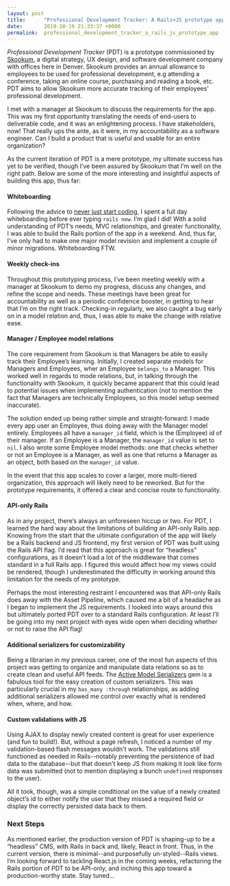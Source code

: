 ```yaml
---
layout: post
title:      "Professional Development Tracker: A Rails+JS prototype app"
date:       2019-10-19 21:33:37 +0000
permalink:  professional_development_tracker_a_rails_js_prototype_app
---
```



_Professional Development Tracker_ (PDT) is a prototype commissioned by [Skookum](https://skookum.com/), a digital strategy, UX design, and software development company with offices here in Denver. Skookum provides an annual allowance to employees to be used for professional development, e.g attending a conference, taking an online course, purchasing and reading a book, etc. PDT aims to allow Skookum more accurate tracking of their employees' professional development.  

I met with a manager at Skookum to discuss the requirements for the app. This was my first opportunity translating the needs of end-users to deliverable code, and it was an enlightening process. I have stakeholders, now! That really ups the ante, as it were, in my accountability as a software engineer. Can I build a product that is useful and usable for an entire organization?  

As the current iteration of PDT is a mere prototype, my ultimate success has yet to be verified, though I’ve been assured by Skookum that I’m well on the right path. Below are some of the more interesting and insightful aspects of building this app, thus far:  

#### Whiteboarding
Following the advice to [never just start coding](https://anyonecanlearntocode.com/think-like-a-software-engineer/videos/33), I spent a full day whiteboarding before ever typing `rails new`. I’m glad I did! With a solid understanding of PDT’s needs, MVC relationships, and greater functionality, I was able to build the Rails portion of the app in a weekend. And, thus far, I’ve only had to make one major model revision and implement a couple of minor migrations. Whiteboarding FTW.

#### Weekly check-ins
Throughout this prototyping process, I’ve been meeting weekly with a manager at Skookum to demo my progress, discuss any changes, and refine the scope and needs. These meetings have been great for accountability as well as a periodic confidence booster, in getting to hear that I’m on the right track. Checking-in regularly, we also caught a bug early on in a model relation and, thus, I was able to make the change with relative ease.

#### Manager / Employee model relations
The core requirement from Skookum is that Managers be able to easily track their Employee’s learning. Initially, I created separate models for Managers and Employees, wher an Employee `belongs_to` a Manager. This worked well in regards to mode relations, but, in talking through the functionality with Skookum, it quickly became apparent that this could lead to potential issues when implementing authentication (not to mention the fact that Managers are technically Employees, so this model setup seemed inaccurate).  

The solution ended up being rather simple and straight-forward: I made every app user an Employee, thus doing away with the Manager model entirely. Employees all have a `manager_id` field, which is the (Employee) id of their manager. If an Employee is a Manager, the `manager_id` value is set to `nil`. I also wrote some Employee model methods: one that checks whether or not an Employee is a Manager, as well as one that returns a Manager as an object, both based on the `manager_id` value.  

In the event that this app scales to cover a larger, more multi-tiered organization, this approach will likely need to be reworked. But for the prototype requirements, it offered a clear and concise route to functionality.

#### API-only Rails
As in any project, there’s always an unforeseen hiccup or two. For PDT, I learned the hard way about the limitations of building an API-only Rails app. Knowing from the start that the ultimate configuration of the app will likely be a Rails backend and JS frontend, my first version of PDT was built using the Rails API flag. I’d read that this approach is great for “headless” configurations, as it doesn’t load a lot of the middleware that comes standard in a full Rails app. I figured this would affect how my views could be rendered, though I underestimated the difficulty in working around this limitation for the needs of my prototype.  

Perhaps the most interesting restraint I encountered was that API-only Rails does away with the Asset Pipeline, which caused me a bit of a headache as I began to implement the JS requirements. I looked into ways around this but ultimately ported PDT over to a standard Rails configuration. At least I’ll be going into my next project with eyes wide open when deciding whether or not to raise the API flag!

#### Additional serializers for customizability
Being a librarian in my previous career, one of the most fun aspects of this project was getting to organize and manipulate data relations so as to create clean and useful API feeds. The [Active Model Serializers](https://rubygems.org/gems/active_model_serializers/versions/0.10.7) gem is a fabulous tool for the easy creation of custom serializers. This was particularly crucial in my `has_many :through` relationships, as adding additional serializers allowed me control over exactly what is rendered when, where, and how.

#### Custom validations with JS
Using AJAX to display newly created content is great for user experience (and fun to build!). But, without a page refresh, I noticed a number of my validation-based flash messages wouldn't work. The validations still functioned as needed in Rails--notably preventing the persistence of bad data to the database--but that doesn't keep JS from making it look like form data was submitted (not to mention displaying a bunch `undefined` responses to the user).  

All it took, though, was a simple conditional on the value of a newly created object’s id to either notify the user that they missed a required field or display the correctly persisted data back to them.

### Next Steps
As mentioned earlier, the production version of PDT is shaping-up to be a “headless” CMS, with Rails in back and, likely, React in front. Thus, in the current version, there is minimal--and purposefully un-styled--Rails views. I’m looking forward to tackling React.js in the coming weeks, refactoring the Rails portion of PDT to be API-only, and inching this app toward a production-worthy state. Stay tuned...

